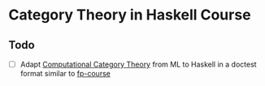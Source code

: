 # Category Theory in Haskell Course

## Todo

- [ ] Adapt [Computational Category Theory](http://www.cs.man.ac.uk/~david/categories/book/book.pdf) from ML to Haskell in a doctest format similar to [fp-course](https://github.com/data61/fp-course)
